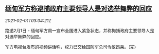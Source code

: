 <!--1612149794000-->
[缅甸军方称逮捕政府主要领导人是对选举舞弊的回应](https://cn.reuters.com/article/myanmar-emergency-state-0201-mon-idCNKBS2A115T)
------

<div><i>2021-02-01T03:04:21Z</i></div><p>路透2月1日 - 缅甸军方周一宣布全国进入紧急状态，并称拘捕政府主要领导人是对选举舞弊的回应。</p><p>军方电视台发布的视频讲话称，权力已交给国防军总司令敏昂莱。(完)</p>
